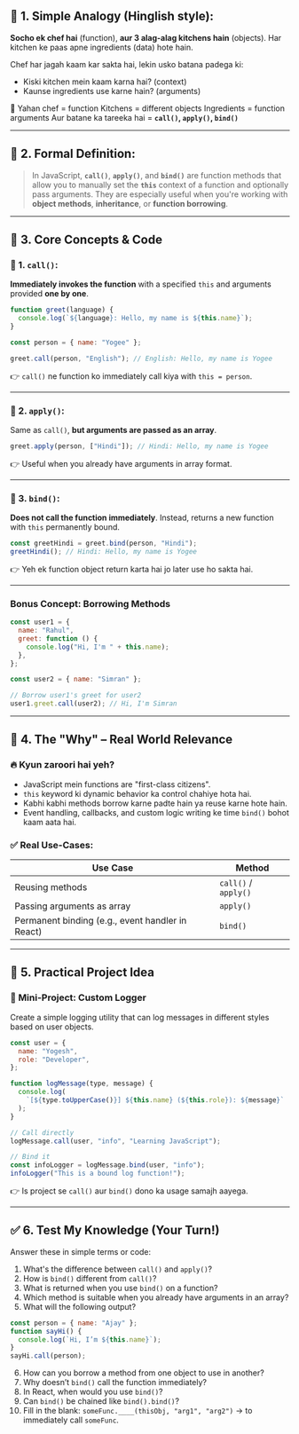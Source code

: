 ## 🔶 1. Simple Analogy (Hinglish style):

**Socho ek chef hai** (function), **aur 3 alag-alag kitchens hain** (objects). Har kitchen ke paas apne ingredients (data) hote hain.

Chef har jagah kaam kar sakta hai, lekin usko batana padega ki:

- Kiski kitchen mein kaam karna hai? (context)
- Kaunse ingredients use karne hain? (arguments)

🧠 Yahan chef = function
Kitchens = different objects
Ingredients = function arguments
Aur batane ka tareeka hai = **`call()`, `apply()`, `bind()`**

---

## 🔷 2. Formal Definition:

> In JavaScript, **`call()`**, **`apply()`**, and **`bind()`** are function methods that allow you to manually set the **`this`** context of a function and optionally pass arguments.
> They are especially useful when you're working with **object methods**, **inheritance**, or **function borrowing**.

---

## 🔷 3. Core Concepts & Code

### 🔹 1. `call()`:

**Immediately invokes the function** with a specified `this` and arguments provided **one by one**.

```js
function greet(language) {
  console.log(`${language}: Hello, my name is ${this.name}`);
}

const person = { name: "Yogee" };

greet.call(person, "English"); // English: Hello, my name is Yogee
```

👉 `call()` ne function ko immediately call kiya with `this = person`.

---

### 🔹 2. `apply()`:

Same as `call()`, **but arguments are passed as an array**.

```js
greet.apply(person, ["Hindi"]); // Hindi: Hello, my name is Yogee
```

👉 Useful when you already have arguments in array format.

---

### 🔹 3. `bind()`:

**Does not call the function immediately**. Instead, returns a new function with `this` permanently bound.

```js
const greetHindi = greet.bind(person, "Hindi");
greetHindi(); // Hindi: Hello, my name is Yogee
```

👉 Yeh ek function object return karta hai jo later use ho sakta hai.

---

### Bonus Concept: Borrowing Methods

```js
const user1 = {
  name: "Rahul",
  greet: function () {
    console.log("Hi, I'm " + this.name);
  },
};

const user2 = { name: "Simran" };

// Borrow user1's greet for user2
user1.greet.call(user2); // Hi, I'm Simran
```

---

## 🔶 4. The "Why" – Real World Relevance

### 🔥 Kyun zaroori hai yeh?

- JavaScript mein functions are "first-class citizens".
- `this` keyword ki dynamic behavior ka control chahiye hota hai.
- Kabhi kabhi methods borrow karne padte hain ya reuse karne hote hain.
- Event handling, callbacks, and custom logic writing ke time `bind()` bohot kaam aata hai.

### ✅ Real Use-Cases:

| Use Case                                         | Method               |
| ------------------------------------------------ | -------------------- |
| Reusing methods                                  | `call()` / `apply()` |
| Passing arguments as array                       | `apply()`            |
| Permanent binding (e.g., event handler in React) | `bind()`             |

---

## 🔨 5. Practical Project Idea

### 🎯 Mini-Project: Custom Logger

Create a simple logging utility that can log messages in different styles based on user objects.

```js
const user = {
  name: "Yogesh",
  role: "Developer",
};

function logMessage(type, message) {
  console.log(
    `[${type.toUpperCase()}] ${this.name} (${this.role}): ${message}`
  );
}

// Call directly
logMessage.call(user, "info", "Learning JavaScript");

// Bind it
const infoLogger = logMessage.bind(user, "info");
infoLogger("This is a bound log function!");
```

👉 Is project se `call()` aur `bind()` dono ka usage samajh aayega.

---

## ✅ 6. Test My Knowledge (Your Turn!)

Answer these in simple terms or code:

1. What's the difference between `call()` and `apply()`?
2. How is `bind()` different from `call()`?
3. What is returned when you use `bind()` on a function?
4. Which method is suitable when you already have arguments in an array?
5. What will the following output?

```js
const person = { name: "Ajay" };
function sayHi() {
  console.log(`Hi, I’m ${this.name}`);
}
sayHi.call(person);
```

6. How can you borrow a method from one object to use in another?
7. Why doesn’t `bind()` call the function immediately?
8. In React, when would you use `bind()`?
9. Can `bind()` be chained like `bind().bind()`?
10. Fill in the blank:
    `someFunc.____(thisObj, "arg1", "arg2")` → to immediately call `someFunc`.

